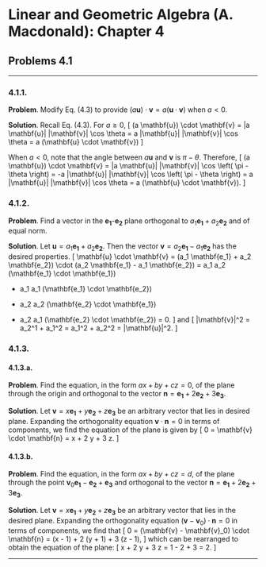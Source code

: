 Linear and Geometric Algebra (A. Macdonald): Chapter 4
======================================================

## Problems 4.1

-------------------------------------------------------------------------------

### 4.1.1.

__Problem__. Modify Eq. (4.3) to provide
$(a \mathbf{u}) \cdot \mathbf{v} = a (\mathbf{u} \cdot \mathbf{v})$ when
$a < 0$.

__Solution__. Recall Eq. (4.3). For $a \ge 0$,
\[
(a \mathbf{u}) \cdot \mathbf{v}
= |a \mathbf{u}| |\mathbf{v}| \cos \theta
= a |\mathbf{u}| |\mathbf{v}| \cos \theta
= a (\mathbf{u} \cdot \mathbf{v})
\]

When $a < 0$, note that the angle between $a \mathbf{u}$ and $\mathbf{v}$
is $\pi - \theta$. Therefore,
\[
(a \mathbf{u}) \cdot \mathbf{v}
= |a \mathbf{u}| |\mathbf{v}| \cos \left( \pi - \theta \right)
= -a |\mathbf{u}| |\mathbf{v}| \cos \left( \pi - \theta \right)
= a |\mathbf{u}| |\mathbf{v}| \cos \theta
= a (\mathbf{u} \cdot \mathbf{v}).
\]

### 4.1.2.

__Problem__. Find a vector in the $\mathbf{e_1}$-$\mathbf{e_2}$ plane
orthogonal to $a_1 \mathbf{e_1} + a_2 \mathbf{e_2}$ and of equal norm.

__Solution__. Let $\mathbf{u} = a_1 \mathbf{e_1} + a_2 \mathbf{e_2}$. Then
the vector $\mathbf{v} = a_2 \mathbf{e_1} - a_1 \mathbf{e_2}$ has the desired
properties.
\[
\mathbf{u} \cdot \mathbf{v}
= (a_1 \mathbf{e_1} + a_2 \mathbf{e_2}) \cdot
  (a_2 \mathbf{e_1} - a_1 \mathbf{e_2})
=   a_1 a_2 (\mathbf{e_1} \cdot \mathbf{e_1})
  - a_1 a_1 (\mathbf{e_1} \cdot \mathbf{e_2})
  + a_2 a_2 (\mathbf{e_2} \cdot \mathbf{e_1})
  - a_2 a_1 (\mathbf{e_2} \cdot \mathbf{e_2})
= 0.
\]
and
\[
|\mathbf{v}|^2 = a_2^1 + a_1^2 = a_1^2 + a_2^2 = |\mathbf{u}|^2.
\]

### 4.1.3.

#### 4.1.3.a.

__Problem__. Find the equation, in the form $ax + by+cz = 0$, of the plane
through the origin and orthogonal to the vector
$\mathbf{n} = \mathbf{e_1} + 2 \mathbf{e_2} + 3 \mathbf{e_3}$.

__Solution__. Let
$\mathbf{v} = x \mathbf{e_1} + y \mathbf{e_2} + z \mathbf{e_3}$ be an arbitrary
vector that lies in desired plane. Expanding the orthogonality equation
$\mathbf{v} \cdot \mathbf{n} = 0$ in terms of components, we find the equation
of the plane is given by
\[
 0 = \mathbf{v} \cdot \mathbf{n} = x + 2 y + 3 z.
\]

#### 4.1.3.b.

__Problem__. Find the equation, in the form $ax + by+cz = d$, of the plane
through the point $\mathbf{v}_0 \mathbf{e_1} - \mathbf{e_2} + \mathbf{e_3}$ and
orthogonal to the vector
$\mathbf{n} = \mathbf{e_1} + 2 \mathbf{e_2} + 3 \mathbf{e_3}$.

__Solution__. Let
$\mathbf{v} = x \mathbf{e_1} + y \mathbf{e_2} + z \mathbf{e_3}$ be an arbitrary
vector that lies in the desired plane. Expanding the orthogonality equation
$(\mathbf{v} - \mathbf{v}_0) \cdot \mathbf{n} = 0$ in terms of
components, we find that
\[
 0 = (\mathbf{v} - \mathbf{v}_0) \cdot \mathbf{n} =
 (x - 1) + 2 (y + 1) + 3 (z - 1),
\]
which can be rearranged to obtain the equation of the plane:
\[
 x + 2 y + 3 z = 1 - 2 + 3 = 2.
\]

-------------------------------------------------------------------------------
